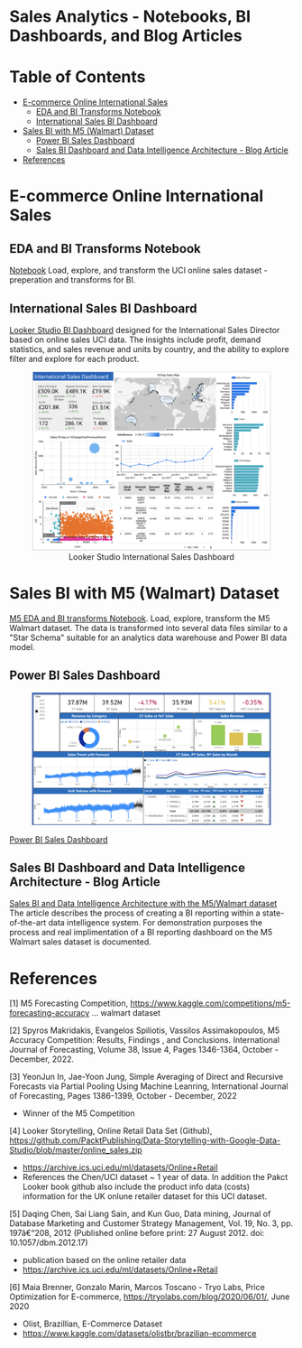 # Sales  Analytics - Notebooks, BI Dashboards, and Blog Articles <!-- omit from toc -->

# Table of Contents <!-- omit from toc -->
- [E-commerce Online International Sales](#e-commerce-online-international-sales)
  - [EDA and BI Transforms Notebook](#eda-and-bi-transforms-notebook)
  - [International Sales BI Dashboard](#international-sales-bi-dashboard)
- [Sales BI with M5 (Walmart) Dataset](#sales-bi-with-m5-walmart-dataset)
  - [Power BI Sales Dashboard](#power-bi-sales-dashboard)
  - [Sales BI Dashboard and Data Intelligence Architecture - Blog Article](#sales-bi-dashboard-and-data-intelligence-architecture---blog-article)
- [References](#references)


# E-commerce Online International Sales

## EDA and BI Transforms Notebook
[Notebook](https://github.com/Aljgutier/sales_analytics)
Load, explore, and transform the UCI online sales dataset - preperation and transforms for BI.

##  International Sales BI Dashboard
[Looker Studio BI Dashboard](https://lookerstudio.google.com/reporting/5cfdf7d0-85b1-4be2-ab36-af77665778be/page/IkNHD) designed for the International Sales Director based on online sales UCI data. The insights include profit, demand statistics, and sales revenue and units by country, and the ability to explore filter and explore for each product.

<figure>
 <img alt="Intenational Sales Dashboard" title="International Sales Dashboard - Online Sales" src="./Intl_Sales_Dashboard.png" width="635">
 <figcaption><center>Looker Studio International Sales Dashboard</center></figcaption>
 </figure>

# Sales BI with M5 (Walmart) Dataset

[M5 EDA and BI transforms Notebook](https://github.com/Aljgutier/sales_analytics/blob/main/m5_eda_bi.ipynb). Load, explore, transform the M5 Walmart dataset. The data is transformed into several data files similar to a "Star Schema" suitable for an analytics data warehouse and Power BI data model.

## Power BI Sales Dashboard

<figure>
 <img alt="SalesBI-M5-PowerBI.png" title="Power BI Sales Dashboard - M5/Walmart Dataset" src="./SalesBI-M5-PowerBI.png" width="635">
 <figcaption><center></center></figcaption>
 </figure> 

 [Power BI Sales Dashboard](https://app.powerbi.com/groups/me/reports/9679493e-7c0d-4a62-8ee3-6cfb00fe5fe0/ReportSection)


 ## Sales BI Dashboard and Data Intelligence Architecture - Blog Article
 [Sales BI and Data Intelligence Architecture with the M5/Walmart dataset](https://aljgutier.github.io/posts/AIBI%20Analytics/20220205_salesbi_and_architecture/) 
 The article describes the process of creating a BI reporting within a state-of-the-art data intelligence system. For demonstration purposes the process and real implimentation of a BI reporting dashboard on the M5 Walmart sales dataset is documented.

 # References

[1] M5 Forecasting Competition, https://www.kaggle.com/competitions/m5-forecasting-accuracy ... walmart dataset

[2] Spyros Makridakis, Evangelos Spiliotis, Vassilos Assimakopoulos, M5 Accuracy Competition: Results, Findings , and Conclusions. International Journal of Forecasting, Volume 38, Issue 4, Pages 1346-1364, October - December, 2022.

[3] YeonJun In, Jae-Yoon Jung, Simple Averaging of Direct and Recursive Forecasts via Partial Pooling Using Machine Leanring, International Journal of Forecasting, Pages 1386-1399, October - December, 2022
* Winner of the M5 Competition

[4] Looker Storytelling, Online Retail Data Set (Github), https://github.com/PacktPublishing/Data-Storytelling-with-Google-Data-Studio/blob/master/online_sales.zip
* https://archive.ics.uci.edu/ml/datasets/Online+Retail
* References the Chen/UCI dataset ~ 1 year of data. In addition the Pakct Looker book github also include the product info data (costs) information for the UK onlune retailer dataset for this UCI dataset.


[5] Daqing Chen, Sai Liang Sain, and Kun Guo, Data mining, Journal of Database Marketing and Customer Strategy Management, Vol. 19, No. 3, pp. 197â€“208, 2012 (Published online before print: 27 August 2012. doi: 10.1057/dbm.2012.17)
* publication based on the online retailer data
* https://archive.ics.uci.edu/ml/datasets/Online+Retail


[6] Maia Brenner, Gonzalo Marin, Marcos Toscano - Tryo Labs, Price Optimization for E-commerce, https://tryolabs.com/blog/2020/06/01/, June 2020
* Olist, Brazillian, E-Commerce Dataset
* https://www.kaggle.com/datasets/olistbr/brazilian-ecommerce